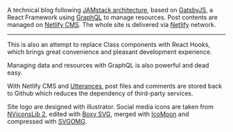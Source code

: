 A technical blog following [JAMstack architecture](https://jamstack.org/), based on [GatsbyJS](https://gatsbyjs.org), a React Framework using [GraphQL](https://graphql.org/) to manage resources. Post contents are managed on [Netlify CMS](https://www.netlifycms.org/). The whole site is delivered via [Netlify](https://www.netlify.com/) network.

<hr class="read-more" />

This is also an attempt to replace Class components with React Hooks, which brings great convenience and pleasant development experience.

Managing data and resources with GraphQL is also powerful and dead easy.

With Netlify CMS and [Utterances](https://utteranc.es), post files and comments are stored back to Github which reduces the dependency of third-party services.

Site logo are designed with illustrator. Social media icons are taken from [NViconsLib 2](https://github.com/nullice/NViconsLib_Silhouette), edited with [Boxy SVG](https://boxy-svg.com/), merged with [IcoMoon](https://icomoon.io/) and compressed with [SVGOMG](https://jakearchibald.github.io/svgomg/).
